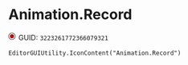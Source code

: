 # Animation.Record
![](/img/Animation.Record.png)
GUID: `3223261772366079321`
```
EditorGUIUtility.IconContent("Animation.Record")
```
